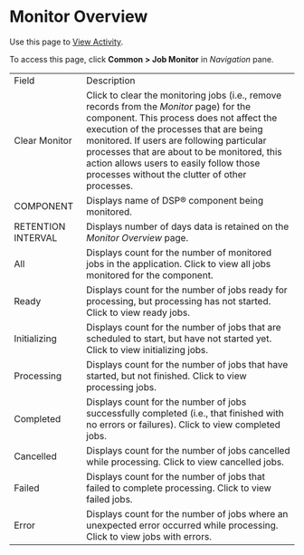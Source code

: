 # Monitor Overview

<div class="use">

Use this page to [View Activity](View_Activity.htm).

</div>

To access this page, click <span style="font-weight: bold;">Common \>
Job Monitor</span> in
<span style="font-style: italic;">Navigation</span>
pane.

|                    |                                                                                                                                                                                                                                                                                                                                                                                                                 |
| ------------------ | --------------------------------------------------------------------------------------------------------------------------------------------------------------------------------------------------------------------------------------------------------------------------------------------------------------------------------------------------------------------------------------------------------------- |
| Field              | Description                                                                                                                                                                                                                                                                                                                                                                                                     |
| Clear Monitor      | Click to clear the monitoring jobs (i.e., remove records from the <span style="font-style: italic;">Monitor</span> page) for the component. This process does not affect the execution of the processes that are being monitored. If users are following particular processes that are about to be monitored, this action allows users to easily follow those processes without the clutter of other processes. |
| COMPONENT          | Displays name of DSP® component being monitored.                                                                                                                                                                                                                                                                                                                                                                |
| RETENTION INTERVAL | Displays number of days data is retained on the <span style="font-style: italic;">Monitor Overview</span> page.                                                                                                                                                                                                                                                                                                 |
| All                | Displays count for the number of monitored jobs in the application. Click to view all jobs monitored for the component.                                                                                                                                                                                                                                                                                         |
| Ready              | Displays count for the number of jobs ready for processing, but processing has not started. Click to view ready jobs.                                                                                                                                                                                                                                                                                           |
| Initializing       | Displays count for the number of jobs that are scheduled to start, but have not started yet. Click to view initializing jobs.                                                                                                                                                                                                                                                                                   |
| Processing         | Displays count for the number of jobs that have started, but not finished. Click to view processing jobs.                                                                                                                                                                                                                                                                                                       |
| Completed          | Displays count for the number of jobs successfully completed (i.e., that finished with no errors or failures). Click to view completed jobs.                                                                                                                                                                                                                                                                    |
| Cancelled          | Displays count for the number of jobs cancelled while processing. Click to view cancelled jobs.                                                                                                                                                                                                                                                                                                                 |
| Failed             | Displays count for the number of jobs that failed to complete processing. Click to view failed jobs.                                                                                                                                                                                                                                                                                                            |
| Error              | Displays count for the number of jobs where an unexpected error occurred while processing. Click to view jobs with errors.                                                                                                                                                                                                                                                                                      |
